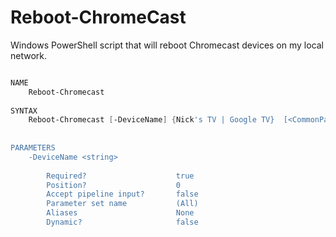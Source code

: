 # Reboot-ChromeCast
Windows PowerShell script that will reboot Chromecast devices on my local network.  
```ps1

NAME
    Reboot-Chromecast
    
SYNTAX
    Reboot-Chromecast [-DeviceName] {Nick's TV | Google TV}  [<CommonParameters>]
    
    
PARAMETERS
    -DeviceName <string>
        
        Required?                    true
        Position?                    0
        Accept pipeline input?       false
        Parameter set name           (All)
        Aliases                      None
        Dynamic?                     false
```  

